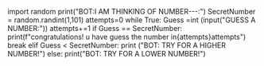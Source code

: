 import random
print("BOT:I AM THINKING OF NUMBER---:")
SecretNumber = random.randint(1,101)
attempts=0
while True:
    Guess =int (input("GUESS A NUMBER:"))
    attempts+=1
    if Guess == SecretNumber:
        print(f"congratulations! u have guess the number in{attempts}attempts")
        break
    elif Guess < SecretNumber:
        print ("BOT: TRY FOR A HIGHER NUMBER!")
    else:
        print("BOT: TRY FOR A LOWER NUMBER!")

